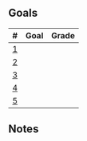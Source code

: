 ## Goals
| #       | Goal | Grade |
|:-------:|:-----|:------|
| [1](#1) |      |       |
| [2](#2) |      |       |
| [3](#3) |      |       |
| [4](#4) |      |       |
| [5](#5) |      |       |

## Notes
